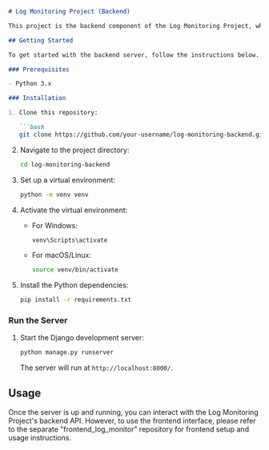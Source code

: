 
```markdown
# Log Monitoring Project (Backend)

This project is the backend component of the Log Monitoring Project, which utilizes ReactJS for the frontend and Django for the backend. This repository specifically contains the backend server.

## Getting Started

To get started with the backend server, follow the instructions below.

### Prerequisites

- Python 3.x

### Installation

1. Clone this repository:

   ```bash
   git clone https://github.com/your-username/log-monitoring-backend.git
   ```

2. Navigate to the project directory:

   ```bash
   cd log-monitoring-backend
   ```

3. Set up a virtual environment:

   ```bash
   python -m venv venv
   ```

4. Activate the virtual environment:

   - For Windows:

     ```bash
     venv\Scripts\activate
     ```

   - For macOS/Linux:

     ```bash
     source venv/bin/activate
     ```

5. Install the Python dependencies:

   ```bash
   pip install -r requirements.txt
   ```

### Run the Server

1. Start the Django development server:

   ```bash
   python manage.py runserver
   ```

   The server will run at `http://localhost:8000/`.

## Usage

Once the server is up and running, you can interact with the Log Monitoring Project's backend API. However, to use the frontend interface, please refer to the separate "frontend_log_monitor" repository for frontend setup and usage instructions.

